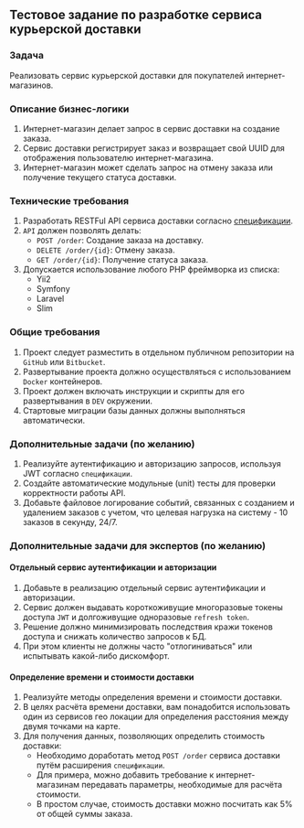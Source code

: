 ## Тестовое задание по разработке сервиса курьерской доставки

### Задача

Реализовать сервис курьерской доставки для покупателей интернет-магазинов.

### Описание бизнес-логики

1. Интернет-магазин делает запрос в сервис доставки на создание заказа.
2. Сервис доставки регистрирует заказ и возвращает свой UUID для отображения пользователю интернет-магазина.
3. Интернет-магазин может сделать запрос на отмену заказа или получение текущего статуса доставки.

### Технические требования

1. Разработать RESTFul API сервиса доставки согласно [спецификации](specification.yaml).
2. `API` должен позволять делать:
    - `POST /order`: Создание заказа на доставку.
    - `DELETE /order/{id}`: Отмену заказа.
    - `GET /order/{id}`: Получение статуса заказа.
3. Допускается использование любого PHP фреймворка из списка:
    - Yii2
    - Symfony
    - Laravel
    - Slim

### Общие требования

1. Проект следует разместить в отдельном публичном репозитории на `GitHub` или `Bitbucket`.
2. Развертывание проекта должно осуществляться с использованием `Docker` контейнеров.
3. Проект должен включать инструкции и скрипты для его развертывания в `DEV` окружении.
4. Стартовые миграции базы данных должны выполняться автоматически.

### Дополнительные задачи (по желанию)

1. Реализуйте аутентификацию и авторизацию запросов, используя JWT согласно `спецификации`.
2. Создайте автоматические модульные (unit) тесты для проверки корректности работы API.
3. Добавьте файловое логирование событий, связанных с созданием и удалением заказов с учетом, что целевая нагрузка на систему - 10 заказов в секунду, 24/7.

### Дополнительные задачи для экспертов (по желанию)

#### Отдельный сервис аутентификации и авторизации

1. Добавьте в реализацию отдельный сервис аутентификации и авторизации.
2. Сервис должен выдавать короткоживущие многоразовые токены доступа `JWT` и долгоживущие одноразовые `refresh token`.
3. Решение должно минимизировать последствия кражи токенов доступа и снижать количество запросов к БД.
4. При этом клиенты не должны часто "отлогиниваться" или испытывать какой-либо дискомфорт.

#### Определение времени и стоимости доставки

1. Реализуйте методы определения времени и стоимости доставки.
2. В целях расчёта времени доставки, вам понадобится использовать один из сервисов гео локации для определения расстояния между двумя точками на карте.
3. Для получения данных, позволяющих определить стоимость доставки:
    - Необходимо доработать метод `POST /order` сервиса доставки путём расширения `спецификации`.
    - Для примера, можно добавить требование к интернет-магазинам передавать параметры, необходимые для расчёта стоимости.
    - В простом случае, стоимость доставки можно посчитать как 5% от общей суммы заказа.